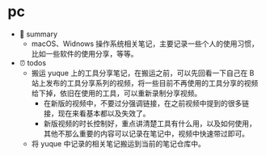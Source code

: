 # pc

- 📝 summary
  - macOS、Widnows 操作系统相关笔记，主要记录一些个人的使用习惯，比如一些软件的使用分享，等等。
- ⏰ todos
  - 搬运 yuque 上的工具分享笔记，在搬运之前，可以先回看一下自己在 B 站上发布的工具分享系列的视频，将一些目前不再使用的工具分享的视频给下掉，依旧在使用的工具，可以重新录制分享视频。
    - 在新版的视频中，不要过分强调链接，在之前视频中提到的很多链接，现在来看基本都以及失效了。
    - 新版视频的时长控制好，重点讲清楚工具有什么用，以及如何使用，其他不那么重要的内容可以记录在笔记中，视频中快速带过即可。
  - 将 yuque 中记录的相关笔记搬运到当前的笔记仓库中。